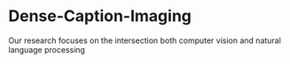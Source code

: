 # Dense-Caption-Imaging
Our research focuses on the intersection both computer vision and natural language processing
